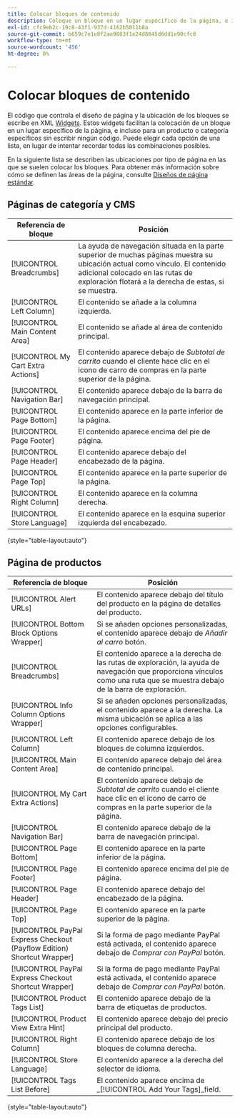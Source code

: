 ```yaml
---
title: Colocar bloques de contenido
description: Coloque un bloque en un lugar específico de la página, e incluso para un producto o categoría específicos, sin escribir ningún código
exl-id: cfc9eb2c-19c8-43f1-937d-4162b5011b8a
source-git-commit: b659c7e1e8f2ae9883f1e24d8045d6dd1e90cfc0
workflow-type: tm+mt
source-wordcount: '456'
ht-degree: 0%

---
```


# Colocar bloques de contenido

El código que controla el diseño de página y la ubicación de los bloques se escribe en XML [Widgets](widgets.md). Estos widgets facilitan la colocación de un bloque en un lugar específico de la página, e incluso para un producto o categoría específicos sin escribir ningún código. Puede elegir cada opción de una lista, en lugar de intentar recordar todas las combinaciones posibles.

En la siguiente lista se describen las ubicaciones por tipo de página en las que se suelen colocar los bloques. Para obtener más información sobre cómo se definen las áreas de la página, consulte [Diseños de página estándar](page-layout.md#standard-page-layouts).

## Páginas de categoría y CMS

| Referencia de bloque | Posición |
|----------|-------- |
| [!UICONTROL Breadcrumbs] | La ayuda de navegación situada en la parte superior de muchas páginas muestra su ubicación actual como vínculo. El contenido adicional colocado en las rutas de exploración flotará a la derecha de estas, si se muestra. |
| [!UICONTROL Left Column] | El contenido se añade a la columna izquierda. |
| [!UICONTROL Main Content Area] | El contenido se añade al área de contenido principal. |
| [!UICONTROL My Cart Extra Actions] | El contenido aparece debajo de _Subtotal de carrito_ cuando el cliente hace clic en el icono de carro de compras en la parte superior de la página. |
| [!UICONTROL Navigation Bar] | El contenido aparece debajo de la barra de navegación principal. |
| [!UICONTROL Page Bottom] | El contenido aparece en la parte inferior de la página. |
| [!UICONTROL Page Footer] | El contenido aparece encima del pie de página. |
| [!UICONTROL Page Header] | El contenido aparece debajo del encabezado de la página. |
| [!UICONTROL Page Top] | El contenido aparece en la parte superior de la página. |
| [!UICONTROL Right Column] | El contenido aparece en la columna derecha. |
| [!UICONTROL Store Language] | El contenido aparece en la esquina superior izquierda del encabezado. |

{style="table-layout:auto"}

## Página de productos

| Referencia de bloque | Posición |
|----------|-------- |
| [!UICONTROL Alert URLs] | El contenido aparece debajo del título del producto en la página de detalles del producto. |
| [!UICONTROL Bottom Block Options Wrapper] | Si se añaden opciones personalizadas, el contenido aparece debajo de _Añadir al carro_ botón. |
| [!UICONTROL Breadcrumbs] | El contenido aparece a la derecha de las rutas de exploración, la ayuda de navegación que proporciona vínculos como una ruta que se muestra debajo de la barra de exploración. |
| [!UICONTROL Info Column Options Wrapper] | Si se añaden opciones personalizadas, el contenido aparece a la derecha. La misma ubicación se aplica a las opciones configurables. |
| [!UICONTROL Left Column] | El contenido aparece debajo de los bloques de columna izquierdos. |
| [!UICONTROL Main Content Area] | El contenido aparece debajo del área de contenido principal. |
| [!UICONTROL My Cart Extra Actions] | El contenido aparece debajo de _Subtotal de carrito_ cuando el cliente hace clic en el icono de carro de compras en la parte superior de la página. |
| [!UICONTROL Navigation Bar] | El contenido aparece debajo de la barra de navegación principal. |
| [!UICONTROL Page Bottom] | El contenido aparece en la parte inferior de la página. |
| [!UICONTROL Page Footer] | El contenido aparece encima del pie de página. |
| [!UICONTROL Page Header] | El contenido aparece debajo del encabezado de la página. |
| [!UICONTROL Page Top] | El contenido aparece en la parte superior de la página. |
| [!UICONTROL PayPal Express Checkout (Payflow Edition) Shortcut Wrapper] | Si la forma de pago mediante PayPal está activada, el contenido aparece debajo de _Comprar con PayPal_ botón. |
| [!UICONTROL PayPal Express Checkout Shortcut Wrapper] | Si la forma de pago mediante PayPal está activada, el contenido aparece debajo de _Comprar con PayPal_ botón. |
| [!UICONTROL Product Tags List] | El contenido aparece debajo de la barra de etiquetas de productos. |
| [!UICONTROL Product View Extra Hint] | El contenido aparece debajo del precio principal del producto. |
| [!UICONTROL Right Column] | El contenido aparece debajo de los bloques de columna derecha. |
| [!UICONTROL Store Language] | El contenido aparece a la derecha del selector de idioma. |
| [!UICONTROL Tags List Before] | El contenido aparece encima de _[!UICONTROL Add Your Tags]_field. |

{style="table-layout:auto"}
